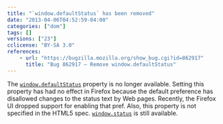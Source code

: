 ```yaml
---
title: "`window.defaultStatus` has been removed"
date: "2013-04-06T04:52:59-04:00"
categories: ["dom"]
tags: []
versions: ["23"]
cclicense: "BY-SA 3.0"
references:
    - url: "https://bugzilla.mozilla.org/show_bug.cgi?id=862917"
      title: "Bug 862917 – Remove window.defaultStatus"
---
```

The [`window.defaultStatus`](https://developer.mozilla.org/docs/Web/API/window.defaultStatus) property is no longer available. Setting this property has had no effect in Firefox because the default preference has disallowed changes to the status text by Web pages. Recently, the Firefox UI dropped support for enabling that pref. Also, this property is not specified in the HTML5 spec. [`window.status`](https://developer.mozilla.org/docs/Web/API/window.status) is still available.
